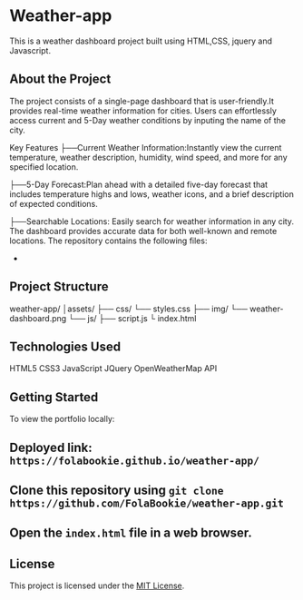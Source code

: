 # Weather-app

This is a weather dashboard project built using HTML,CSS, jquery and Javascript.

## About the Project

The project consists of a single-page dashboard that is user-friendly.It provides real-time weather information for cities. Users can effortlessly access current and 5-Day weather conditions by inputing the name of the city.

Key Features
├──Current Weather Information:Instantly view the current temperature, weather description, humidity, wind speed, and more for any specified location.

├──5-Day Forecast:Plan ahead with a detailed five-day forecast that includes temperature highs and lows, weather icons, and a brief description of expected conditions.

├──Searchable Locations: Easily search for weather information in any city. The dashboard provides accurate data for both well-known and remote locations.
The repository contains the following files:

-

## Project Structure

weather-app/
│assets/
├── css/
└── styles.css
├── img/
└── weather-dashboard.png
└── js/
├── script.js
└ index.html

## Technologies Used

HTML5
CSS3
JavaScript
JQuery
OpenWeatherMap API

## Getting Started

To view the portfolio locally:

## Deployed link: `https://folabookie.github.io/weather-app/`

## Clone this repository using `git clone https://github.com/FolaBookie/weather-app.git`

## Open the `index.html` file in a web browser.

## License

This project is licensed under the [MIT License](LICENSE).
